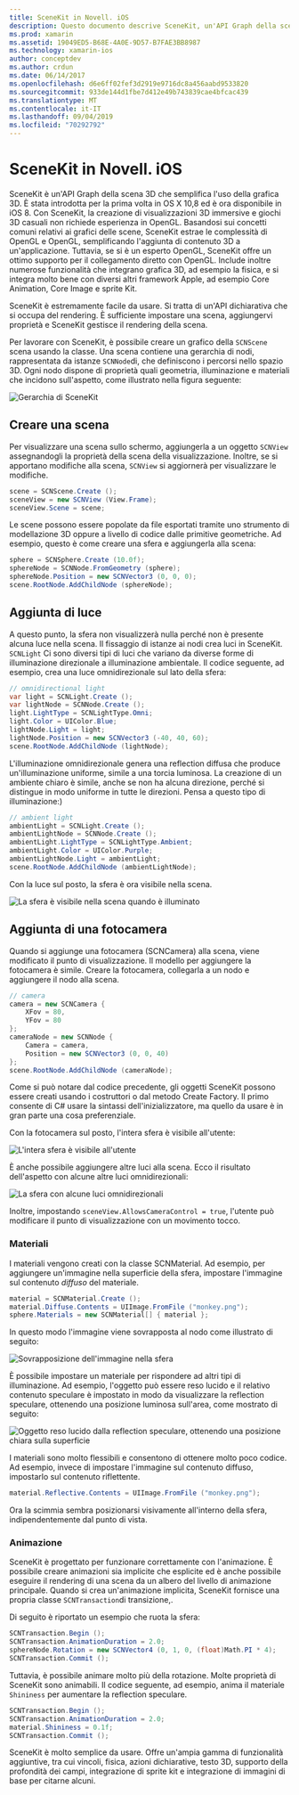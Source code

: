 ```yaml
---
title: SceneKit in Novell. iOS
description: Questo documento descrive SceneKit, un'API Graph della scena 3D che semplifica l'uso della grafica 3D astraendone le complessità di OpenGL.
ms.prod: xamarin
ms.assetid: 19049ED5-B68E-4A0E-9D57-B7FAE3BB8987
ms.technology: xamarin-ios
author: conceptdev
ms.author: crdun
ms.date: 06/14/2017
ms.openlocfilehash: d6e6ff02fef3d2919e9716dc8a456aabd9533820
ms.sourcegitcommit: 933de144d1fbe7d412e49b743839cae4bfcac439
ms.translationtype: MT
ms.contentlocale: it-IT
ms.lasthandoff: 09/04/2019
ms.locfileid: "70292792"
---
```

# <a name="scenekit-in-xamarinios"></a>SceneKit in Novell. iOS

SceneKit è un'API Graph della scena 3D che semplifica l'uso della grafica 3D. È stata introdotta per la prima volta in OS X 10,8 ed è ora disponibile in iOS 8. Con SceneKit, la creazione di visualizzazioni 3D immersive e giochi 3D casuali non richiede esperienza in OpenGL. Basandosi sui concetti comuni relativi ai grafici delle scene, SceneKit estrae le complessità di OpenGL e OpenGL, semplificando l'aggiunta di contenuto 3D a un'applicazione. Tuttavia, se si è un esperto OpenGL, SceneKit offre un ottimo supporto per il collegamento diretto con OpenGL. Include inoltre numerose funzionalità che integrano grafica 3D, ad esempio la fisica, e si integra molto bene con diversi altri framework Apple, ad esempio Core Animation, Core Image e sprite Kit.

SceneKit è estremamente facile da usare. Si tratta di un'API dichiarativa che si occupa del rendering. È sufficiente impostare una scena, aggiungervi proprietà e SceneKit gestisce il rendering della scena.

Per lavorare con SceneKit, è possibile creare un grafico della `SCNScene` scena usando la classe. Una scena contiene una gerarchia di nodi, rappresentata da istanze `SCNNode`di, che definiscono i percorsi nello spazio 3D. Ogni nodo dispone di proprietà quali geometria, illuminazione e materiali che incidono sull'aspetto, come illustrato nella figura seguente:

![](scenekit-images/image7.png "Gerarchia di SceneKit")

## <a name="create-a-scene"></a>Creare una scena

Per visualizzare una scena sullo schermo, aggiungerla a un oggetto `SCNView` assegnandogli la proprietà della scena della visualizzazione. Inoltre, se si apportano modifiche alla scena, `SCNView` si aggiornerà per visualizzare le modifiche.

```csharp
scene = SCNScene.Create ();
sceneView = new SCNView (View.Frame);
sceneView.Scene = scene;
```

Le scene possono essere popolate da file esportati tramite uno strumento di modellazione 3D oppure a livello di codice dalle primitive geometriche. Ad esempio, questo è come creare una sfera e aggiungerla alla scena:

```csharp
sphere = SCNSphere.Create (10.0f);
sphereNode = SCNNode.FromGeometry (sphere);
sphereNode.Position = new SCNVector3 (0, 0, 0);
scene.RootNode.AddChildNode (sphereNode);
```

## <a name="adding-light"></a>Aggiunta di luce

A questo punto, la sfera non visualizzerà nulla perché non è presente alcuna luce nella scena. Il fissaggio di istanze ai nodi crea luci in SceneKit. `SCNLight` Ci sono diversi tipi di luci che variano da diverse forme di illuminazione direzionale a illuminazione ambientale. Il codice seguente, ad esempio, crea una luce omnidirezionale sul lato della sfera:

```csharp
// omnidirectional light
var light = SCNLight.Create ();
var lightNode = SCNNode.Create ();
light.LightType = SCNLightType.Omni;
light.Color = UIColor.Blue;
lightNode.Light = light;
lightNode.Position = new SCNVector3 (-40, 40, 60);
scene.RootNode.AddChildNode (lightNode);
```

L'illuminazione omnidirezionale genera una reflection diffusa che produce un'illuminazione uniforme, simile a una torcia luminosa. La creazione di un ambiente chiaro è simile, anche se non ha alcuna direzione, perché si distingue in modo uniforme in tutte le direzioni. Pensa a questo tipo di illuminazione:)

```csharp
// ambient light
ambientLight = SCNLight.Create ();
ambientLightNode = SCNNode.Create ();
ambientLight.LightType = SCNLightType.Ambient;
ambientLight.Color = UIColor.Purple;
ambientLightNode.Light = ambientLight;
scene.RootNode.AddChildNode (ambientLightNode);
```

Con la luce sul posto, la sfera è ora visibile nella scena.

![](scenekit-images/image8.png "La sfera è visibile nella scena quando è illuminato")

## <a name="adding-a-camera"></a>Aggiunta di una fotocamera

Quando si aggiunge una fotocamera (SCNCamera) alla scena, viene modificato il punto di visualizzazione. Il modello per aggiungere la fotocamera è simile. Creare la fotocamera, collegarla a un nodo e aggiungere il nodo alla scena.

```csharp
// camera
camera = new SCNCamera {
    XFov = 80,
    YFov = 80
};
cameraNode = new SCNNode {
    Camera = camera,
    Position = new SCNVector3 (0, 0, 40)
};
scene.RootNode.AddChildNode (cameraNode);
```

Come si può notare dal codice precedente, gli oggetti SceneKit possono essere creati usando i costruttori o dal metodo Create Factory. Il primo consente di C# usare la sintassi dell'inizializzatore, ma quello da usare è in gran parte una cosa preferenziale.

Con la fotocamera sul posto, l'intera sfera è visibile all'utente:

![](scenekit-images/image9.png "L'intera sfera è visibile all'utente")

È anche possibile aggiungere altre luci alla scena. Ecco il risultato dell'aspetto con alcune altre luci omnidirezionali:

![](scenekit-images/image10.png "La sfera con alcune luci omnidirezionali")

Inoltre, impostando `sceneView.AllowsCameraControl = true`, l'utente può modificare il punto di visualizzazione con un movimento tocco.

### <a name="materials"></a>Materiali

I materiali vengono creati con la classe SCNMaterial. Ad esempio, per aggiungere un'immagine nella superficie della sfera, impostare l'immagine sul contenuto *diffuso* del materiale.

```csharp
material = SCNMaterial.Create ();
material.Diffuse.Contents = UIImage.FromFile ("monkey.png");
sphere.Materials = new SCNMaterial[] { material };
```

In questo modo l'immagine viene sovrapposta al nodo come illustrato di seguito:

![](scenekit-images/image11.png "Sovrapposizione dell'immagine nella sfera")

È possibile impostare un materiale per rispondere ad altri tipi di illuminazione. Ad esempio, l'oggetto può essere reso lucido e il relativo contenuto speculare è impostato in modo da visualizzare la reflection speculare, ottenendo una posizione luminosa sull'area, come mostrato di seguito:

![](scenekit-images/image12.png "Oggetto reso lucido dalla reflection speculare, ottenendo una posizione chiara sulla superficie")

I materiali sono molto flessibili e consentono di ottenere molto poco codice. Ad esempio, invece di impostare l'immagine sul contenuto diffuso, impostarlo sul contenuto riflettente.

```csharp
material.Reflective.Contents = UIImage.FromFile ("monkey.png");
```

Ora la scimmia sembra posizionarsi visivamente all'interno della sfera, indipendentemente dal punto di vista.

### <a name="animation"></a>Animazione

SceneKit è progettato per funzionare correttamente con l'animazione. È possibile creare animazioni sia implicite che esplicite ed è anche possibile eseguire il rendering di una scena da un albero del livello di animazione principale. Quando si crea un'animazione implicita, SceneKit fornisce una propria classe `SCNTransaction`di transizione,.

Di seguito è riportato un esempio che ruota la sfera:

```csharp
SCNTransaction.Begin ();
SCNTransaction.AnimationDuration = 2.0;
sphereNode.Rotation = new SCNVector4 (0, 1, 0, (float)Math.PI * 4);
SCNTransaction.Commit ();
```

Tuttavia, è possibile animare molto più della rotazione. Molte proprietà di SceneKit sono animabili. Il codice seguente, ad esempio, anima il materiale `Shininess` per aumentare la reflection speculare.

```csharp
SCNTransaction.Begin ();
SCNTransaction.AnimationDuration = 2.0;
material.Shininess = 0.1f;
SCNTransaction.Commit ();
```

SceneKit è molto semplice da usare. Offre un'ampia gamma di funzionalità aggiuntive, tra cui vincoli, fisica, azioni dichiarative, testo 3D, supporto della profondità dei campi, integrazione di sprite kit e integrazione di immagini di base per citarne alcuni.
